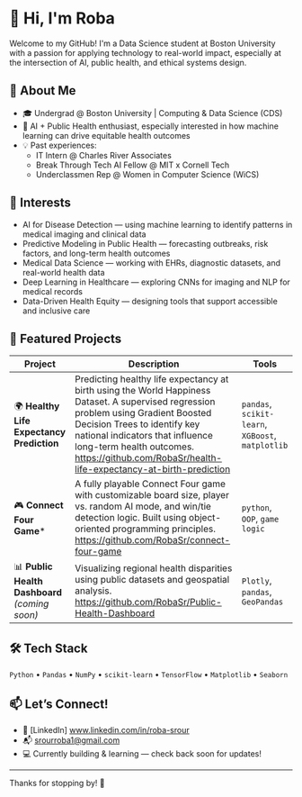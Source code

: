 # 👋 Hi, I'm Roba

Welcome to my GitHub! I'm a Data Science student at Boston University with a passion for applying technology to real-world impact, especially at the intersection of AI, public health, and ethical systems design.

## 🌱 About Me

- 🎓 Undergrad @ Boston University | Computing & Data Science (CDS)
- 🤖 AI + Public Health enthusiast, especially interested in how machine learning can drive equitable health outcomes
- 💡 Past experiences: 
  - IT Intern @ Charles River Associates
  - Break Through Tech AI Fellow @ MIT x Cornell Tech
  - Underclassmen Rep @ Women in Computer Science (WiCS)

## 🧠 Interests

- AI for Disease Detection — using machine learning to identify patterns in medical imaging and clinical data
- Predictive Modeling in Public Health — forecasting outbreaks, risk factors, and long-term health outcomes
- Medical Data Science — working with EHRs, diagnostic datasets, and real-world health data
- Deep Learning in Healthcare — exploring CNNs for imaging and NLP for medical records
- Data-Driven Health Equity — designing tools that support accessible and inclusive care


## 📂 Featured Projects

| Project | Description | Tools |
|--------|-------------|-------|
| 🌍 **Healthy Life Expectancy Prediction** | Predicting healthy life expectancy at birth using the World Happiness Dataset. A supervised regression problem using Gradient Boosted Decision Trees to identify key national indicators that influence long-term health outcomes. https://github.com/RobaSr/health-life-expectancy-at-birth-prediction | `pandas`, `scikit-learn`, `XGBoost`, `matplotlib` |
| 🎮 **Connect Four Game*** | A fully playable Connect Four game with customizable board size, player vs. random AI mode, and win/tie detection logic. Built using object-oriented programming principles. https://github.com/RobaSr/connect-four-game | `python`, `OOP`, `game logic` |
| 📊 **Public Health Dashboard** *(coming soon)* | Visualizing regional health disparities using public datasets and geospatial analysis. https://github.com/RobaSr/Public-Health-Dashboard | `Plotly`, `pandas`, `GeoPandas` |


## 🛠️ Tech Stack

`Python` • `Pandas` • `NumPy` • `scikit-learn` • `TensorFlow` • `Matplotlib` • `Seaborn`

## 📫 Let’s Connect!

- 🔗 [LinkedIn] www.linkedin.com/in/roba-srour
- 📬 srourroba1@gmail.com
- 💻 Currently building & learning — check back soon for updates!

---

Thanks for stopping by! 🌱
